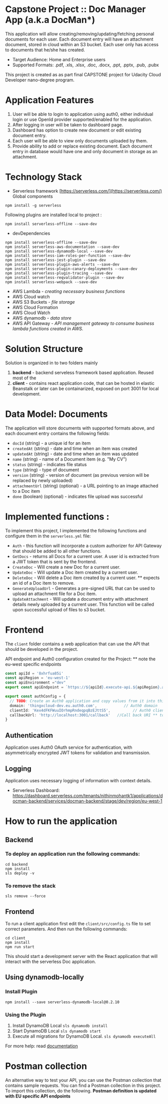 # Capstone Project :: Doc Manager App (a.k.a DocMan*)

This application will allow creating/removing/updating/fetching personal documents for each user. Each document entry will have an attachment document, stored in cloud within an S3 bucket. Each user only has access to documents that he/she has created.

* Target Audience: Home and Enterprise users
* Supported Formats: .pdf, .xls, .xlsx, .doc, .docx, .ppt, .pptx, .pub, .pubx 

This project is created as as part final CAPSTONE project for Udacity Cloud Developer nano-degree program. 

# Application Features
1. User will be able to login to application using auth0, either individual login or use OpenId provider supported/enabled for the application.
2. After logging in user will be taken to dashboard page.
3. Dashboard has option to create new document or edit existing document entry. 
4. Each user will be able to view only documents uploaded by them. 
5. Provide ability to add or replace existing document. Each document entry in database would have one and only document in storage as an attachment. 

# Technology Stack 
* Serverless framework [https://serverless.com/](https://serverless.com/)
Global components 
```
npm install -g serverless 
```
Following plugins are installed local to project : 
```
npm install serverless-offline --save-dev
```   
* devDependencies
```npm
npm install serverless-offline --save-dev
npm install serverless-aws-documentation --save-dev
npm install serverless-dynamodb-local --save-dev
npm install serverless-iam-roles-per-function --save-dev
npm install serverless-jest-plugin --save-dev
npm install serverless-plugin-aws-alerts --save-dev
npm install serverless-plugin-canary-deployments --save-dev
npm install serverless-plugin-tracing --save-dev
npm install serverless-reqvalidator-plugin --save-dev
npm install serverless-webpack --save-dev
```
* AWS Lambda - _creating necessary business functions_ 
* AWS Cloud watch
* AWS S3 Buckets - _file storage_ 
* AWS Cloud Formation 
* AWS Cloud Watch 
* AWS dynamodb - _data store_ 
* AWS API Gateway - _API management gateway to consume business lambda functions created in AWS._

# Solution Structure 
Solution is organized in to two folders mainly
1. **backend** - backend serveless framework based application. Reused most of the 
2. **client** - contains react application code, that can be hosted in elastic Beanstalk or later can be containarized, exposed on port 3001 for local development. 
# Data Model: Documents 

The application will store documents with supported formats above, and each document entry contains the following fields:

* `docId` (string) - a unique id for an item
* `createdAt` (string) - date and time when an item was created
* `updatedAt` (string) - date and time when an item was updated
* `name` (string) - name of a Document item (e.g. "My CV")
* `status` (string) - indicates file status
* `type` (string) - type of document 
* `version` (string) - version of document (as previous version will be replaced by newly uploaded)
* `attachmentUrl` (string) (optional) - a URL pointing to an image attached to a Doc item
* `done` (boolean) (optional) - indicates file upload was successful

# Implemented functions : 

To implement this project, I implemented the following functions and configure them in the `serverless.yml` file:

* `Auth` - this function will incorporate a custom authorizer for API Gateway that should be added to all other functions.
* `GetDocs` - returns all Docs for a current user. A user id is extracted from a JWT token that is sent by the frontend.
* `CreateDoc` - Will create a new Doc for a current user. 
* `UpdateDoc` - Will update a Doc item created by a current user. 
* `DeleteDoc` - Will delete a Doc item created by a current user. ** expects an id of a Doc item to remove.
* `GenerateUploadUrl` - Generates a pre-signed URL that can be used to upload an attachment file for a Doc item.
* `UpdateAttachment` - Will update a document entry with attachment details newly uploaded by a current user. This function will be called upon successful upload of files to s3 bucket.

# Frontend

The `client` folder contains a web application that can use the API that should be developed in the project.

API endpoint and Auth0 configuration created for the Project:
** note the eu-west specific endpoints 
```ts
const apiId = '8xhrfua85i'
const apiRegion = 'eu-west-1'
const apiEnvironment ="dev"
export const apiEndpoint = `https://${apiId}.execute-api.${apiRegion}.amazonaws.com/${apiEnvironment}`

export const authConfig = {
  // TODO: Create an Auth0 application and copy values from it into this map
  domain: 'thingxcloud-dev.eu.auth0.com',            // Auth0 domain
  clientId: 'Kex4dFKFWuuIOrhmpRndeqpqBzEJttS5',          // Auth0 client id
  callbackUrl: 'http://localhost:3001/callback'   //Call back URI ** to-be configured in Auth0. application page.
}
```

## Authentication

Application uses Auth0 OAuth service for authentication, with asymmetrically encrypted JWT tokens for validation and transmission.

## Logging

Application uses necessary logging of information with context details.

* Serverless Dashboard: https://dashboard.serverless.com/tenants/nithinmohantk1/applications/docman-backend/services/docman-backend/stage/dev/region/eu-west-1

# How to run the application

## Backend

### To deploy an application run the following commands:

```
cd backend
npm install
sls deploy -v
```
### To remove the stack 
```
sls remove --force
```

## Frontend

To run a client application first edit the `client/src/config.ts` file to set correct parameters. And then run the following commands:

```
cd client
npm install
npm run start
```

This should start a development server with the React application that will interact with the serverless Doc application.

## Using dynamodb-locally 

### Install Plugin
```npm install --save serverless-dynamodb-local@0.2.10```
### Using the Plugin
1) Install DynamoDB Local ```sls dynamodb install```
2) Start DynamoDB Local ```sls dynamodb start```
3) Execute all migrations for DynamoDB Local. ```sls dynamodb executeAll```

For more help: read [documentation](https://serverless.com/plugins/serverless-dynamodb-local/)
# Postman collection

An alternative way to test your API, you can use the Postman collection that contains sample requests. You can find a Postman collection in this project. To import this collection, do the following. __Postman definition is updated with EU specific API endpoints__

